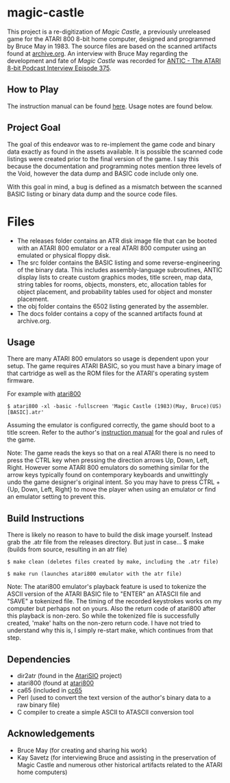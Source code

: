 # magic-castle
This project is a re-digitization of *Magic Castle*, a previously unreleased game for the ATARI 800 8-bit home computer, designed and programmed by Bruce May in 1983. The source files are based on the scanned artifacts found at [archive.org](https://archive.org/details/magiccastle_atari). An interview with Bruce May regarding the development and fate of *Magic Castle* was recorded for [ANTIC - The ATARI 8-bit Podcast Interview Episode 375](https://ataripodcast.libsyn.com/antic-interview-375-bruce-may-unreleased-magic-castle-game). 

## How to Play
The instruction manual can be found [here](https://archive.org/details/magiccastle_atari/Magic%20Castle%20Instruction%20Mannual).
Usage notes are found below.

## Project Goal
The goal of this endeavor was to re-implement the game code and binary data exactly as found in the assets available. It is possible the scanned code listings were created prior to the final version of the game. I say this because the documentation and programming notes mention three levels of the Void, however the data dump and BASIC code include only one.

With this goal in mind, a bug is defined as a mismatch between the scanned BASIC listing or binary data dump and the source code files.

# Files
- The releases folder contains an ATR disk image file that can be booted with an ATARI 800 emulator or a real ATARI 800 computer using an emulated or physical floppy disk. 
- The src folder contains the BASIC listing and some reverse-engineering of the binary data. This includes assembly-language subroutines, ANTIC display lists to create custom graphics modes, title screen, map data, string tables for rooms, objects, monsters, etc, allocation tables for object placement, and probability tables used for object and monster placement.
- the obj folder contains the 6502 listing generated by the assembler.
- The docs folder contains a copy of the scanned artifacts found at archive.org. 

## Usage
There are many ATARI 800 emulators so usage is dependent upon your setup. The game requires ATARI BASIC, so you must have a binary image of that cartridge as well as the ROM files for the ATARI's operating system firmware. 

For example with [atari800](https://github.com/atari800/atari800)

    $ atari800 -xl -basic -fullscreen 'Magic Castle (1983)(May, Bruce)(US)[BASIC].atr'

Assuming the emulator is configured correctly, the game should boot to a title screen. Refer to the author's [instruction manual](https://archive.org/details/magiccastle_atari/Magic%20Castle%20Instruction%20Mannual) for the goal and rules of the game.

Note: The game reads the keys so that on a real ATARI there is no need to press the CTRL key when pressing the direction arrows Up, Down, Left, Right. However some ATARI 800 emulators do something similar for the arrow keys typically found on contemporary keyboards and unwittingly undo the game designer's original intent. So you may have to press CTRL + {Up, Down, Left, Right} to move the player when using an emulator or find an emulator setting to prevent this.

## Build Instructions
There is likely no reason to have to build the disk image yourself. Instead grab the .atr file from the releases directory. But just in case...
    $ make (builds from source, resulting in an atr file)

    $ make clean (deletes files created by make, including the .atr file)

    $ make run (launches atari800 emulator with the atr file)

Note: The atari800 emulator's playback feature is used to tokenize the ASCII version of the ATARI BASIC file to "ENTER" an ATASCII file and "SAVE" a tokenized file. The timing of the recorded keystrokes works on my computer but perhaps not on yours. Also the return code of atari800 after this playback is non-zero. So while the tokenized file is successfully created, 'make' halts on the non-zero return code. I have not tried to understand why this is, I simply re-start make, which continues from that step.

## Dependencies

- dir2atr (found in the [AtariSIO](https://github.com/HiassofT/AtariSIO) project)
- atari800 (found at [atari800](https://github.com/atari800/atari800)
- ca65 (included in [cc65](https://github.com/cc65/cc65)
- Perl (used to convert the text version of the author's binary data to a raw binary file)
- C compiler to create a simple ASCII to ATASCII conversion tool

## Acknowledgements
- Bruce May (for creating and sharing his work)
- Kay Savetz (for interviewing Bruce and assisting in the preservation of Magic Castle and numerous other historical artifacts related to the ATARI home computers)
